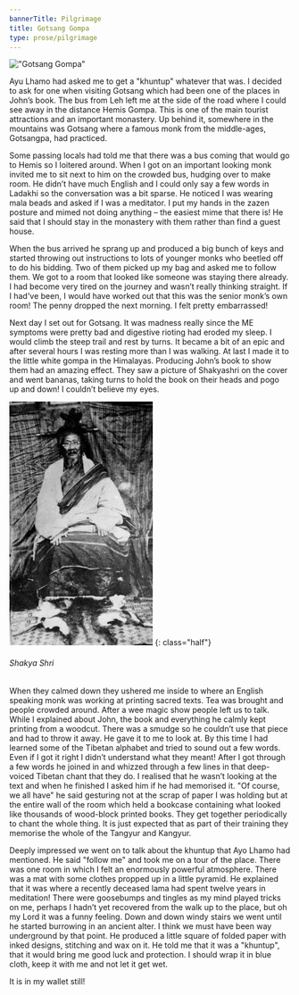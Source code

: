 ```yaml
---
bannerTitle: Pilgrimage
title: Gotsang Gompa
type: prose/pilgrimage
---
```


!["Gotsang Gompa"](/images/pilg1/dscn0093.jpg "Taklung Rinpoche")

Ayu Lhamo had asked me to get a "khuntup" whatever that was. I decided to ask
for one when visiting Gotsang which had been one of the places in John’s book.
The bus from Leh left me at the side of the road where I could see away in the
distance Hemis Gompa. This is one of the main tourist attractions and an
important monastery. Up behind it, somewhere in the mountains was Gotsang where
a famous monk from the middle-ages, Gotsangpa, had practiced. 

Some passing locals had told me that there was a bus coming that would go to
Hemis so I loitered around. When I got on an important looking monk invited me
to sit next to him on the crowded bus, hudging over to make room. He didn’t
have much English and I could only say a few words in Ladakhi so the
conversation was a bit sparse. He noticed I was wearing mala beads and asked if
I was a meditator. I put my hands in the zazen posture and mimed not doing
anything – the easiest mime that there is! He said that I should stay in the
monastery with them rather than find a guest house. 

When the bus arrived he sprang up and produced a big bunch of keys and started
throwing out instructions to lots of younger monks who beetled off to do his
bidding. Two of them picked up my bag and asked me to follow them. We got to a
room that looked like someone was staying there already. I had become very
tired on the journey and wasn’t really thinking straight. If I had've been, I
would have worked out that this was the senior monk’s own room! The penny
dropped the next morning. I felt pretty embarrassed! 

Next day I set out for Gotsang. It was madness really since the ME symptoms
were pretty bad and digestive rioting had eroded my sleep. I would climb the
steep trail and rest by turns. It became a bit of an epic and after several
hours I was resting more than I was walking. At last I made it to the little
white gompa in the Himalayas. Producing John’s book to show them had an amazing
effect. They saw a picture of Shakyashri on the cover and went bananas, taking
turns to hold the book on their heads and pogo up and down! I couldn’t believe
my eyes. 

![Shakya Shri](/assets/images/pilg1/shakyashri.jpg)
{: class="half"}
###### Shakya Shri

When they calmed down they ushered me inside to where an English speaking monk
was working at printing sacred texts. Tea was brought and people crowded
around. After a wee magic show people left us to talk. While I explained about
John, the book and everything he calmly kept printing from a woodcut. There was
a smudge so he couldn’t use that piece and had to throw it away. He gave it to
me to look at. By this time I had learned some of the Tibetan alphabet and
tried to sound out a few words. Even if I got it right I didn’t understand what
they meant! After I got through a few words he joined in and whizzed through a
few lines in that deep-voiced Tibetan chant that they do. I realised that he
wasn’t looking at the text and when he finished I asked him if he had memorised
it. "Of course, we all have" he said gesturing not at the scrap of paper I was
holding but at the entire wall of the room which held a bookcase containing
what looked like thousands of wood-block printed books. They get together
periodically to chant the whole thing. It is just expected that as part of
their training they memorise the whole of the Tangyur and Kangyur. 

Deeply impressed we went on to talk about the khuntup that Ayo Lhamo had
mentioned. He said "follow me" and took me on a tour of the place. There was
one room in which I felt an enormously powerful atmosphere. There was a mat
with some clothes propped up in a little pyramid. He explained that it was
where a recently deceased lama had spent twelve years in meditation! There were
goosebumps and tingles as my mind played tricks on me, perhaps I hadn’t yet
recovered from the walk up to the place, but oh my Lord it was a funny feeling.
Down and down windy stairs we went until he started burrowing in an ancient
alter. I think we must have been way underground by that point. He produced a
little square of folded paper with inked designs, stitching and wax on it. He
told me that it was a "khuntup", that it would bring me good luck and
protection. I should wrap it in blue cloth, keep it with me and not let it get
wet. 

It is in my wallet still!

